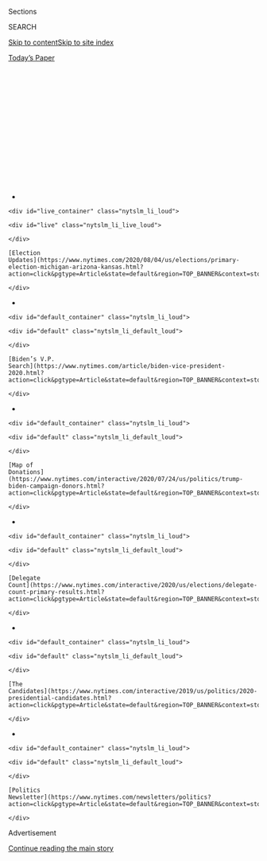 <div id="app">

<div>

<div>

<div>

<div class="NYTAppHideMasthead css-1q2w90k e1suatyy0">

<div class="section css-ui9rw0 e1suatyy2">

<div class="css-eph4ug er09x8g0">

<div class="css-6n7j50">

</div>

<span class="css-1dv1kvn">Sections</span>

<div class="css-10488qs">

<span class="css-1dv1kvn">SEARCH</span>

</div>

[Skip to content](#site-content)[Skip to site
index](#site-index)

</div>

<div class="css-10698na e1huz5gh0">

</div>

</div>

<div id="masthead-bar-one" class="section hasLinks css-15hmgas e1csuq9d3">

<div class="css-uqyvli e1csuq9d0">

</div>

<div class="css-1uqjmks e1csuq9d1">

</div>

<div class="css-9e9ivx">

[](https://myaccount.nytimes.com/auth/login?response_type=cookie&client_id=vi)

</div>

<div class="css-1bvtpon e1csuq9d2">

[Today’s
Paper](https://www.nytimes.com/section/todayspaper)

</div>

</div>

</div>

</div>

<div data-aria-hidden="false">

<div id="site-content" data-role="main">

<div>

<div class="css-1aor85t" style="opacity:0.000000001;z-index:-1;visibility:hidden">

<div class="css-1hqnpie">

<div class="css-epjblv">

<span class="css-17xtcya">[The
Upshot](/section/upshot)</span><span class="css-x15j1o">|</span><span class="css-fwqvlz">Why
Trump’s Blunt Appeals to Suburban Voters May Not
Work</span>

</div>

<div class="css-k008qs">

<div class="css-1iwv8en">

<span class="css-18z7m18"></span>

<div>

</div>

</div>

<span class="css-1n6z4y">https://nyti.ms/2Xbi26T</span>

<div class="css-1705lsu">

<div class="css-4xjgmj">

<div class="css-4skfbu" data-role="toolbar" data-aria-label="Social Media Share buttons, Save button, and Comments Panel with current comment count" data-testid="share-tools">

  - 
  - 
  - 
  - 
    
    <div class="css-6n7j50">
    
    </div>

  - 
  - 

</div>

</div>

</div>

</div>

</div>

</div>

<div id="NYT_TOP_BANNER_REGION" class="css-13pd83m">

<div>

<div id="styln-elections-notifications-menu" class="section interactive-content interactive-size-medium css-1edisqu">

<div class="css-17ih8de interactive-body">

<div class="nytslm_innerContainer" data-aria-live="polite">

<div class="nytslm_title">

</div>

  - 
    
    <div id="live_container" class="nytslm_li_loud">
    
    <div id="live" class="nytslm_li_live_loud">
    
    </div>
    
    [Election
    Updates](https://www.nytimes.com/2020/08/04/us/elections/primary-election-michigan-arizona-kansas.html?action=click&pgtype=Article&state=default&region=TOP_BANNER&context=storylines_menu)
    
    </div>

  - 
    
    <div id="default_container" class="nytslm_li_loud">
    
    <div id="default" class="nytslm_li_default_loud">
    
    </div>
    
    [Biden’s V.P.
    Search](https://www.nytimes.com/article/biden-vice-president-2020.html?action=click&pgtype=Article&state=default&region=TOP_BANNER&context=storylines_menu)
    
    </div>

  - 
    
    <div id="default_container" class="nytslm_li_loud">
    
    <div id="default" class="nytslm_li_default_loud">
    
    </div>
    
    [Map of
    Donations](https://www.nytimes.com/interactive/2020/07/24/us/politics/trump-biden-campaign-donors.html?action=click&pgtype=Article&state=default&region=TOP_BANNER&context=storylines_menu)
    
    </div>

  - 
    
    <div id="default_container" class="nytslm_li_loud">
    
    <div id="default" class="nytslm_li_default_loud">
    
    </div>
    
    [Delegate
    Count](https://www.nytimes.com/interactive/2020/us/elections/delegate-count-primary-results.html?action=click&pgtype=Article&state=default&region=TOP_BANNER&context=storylines_menu)
    
    </div>

  - 
    
    <div id="default_container" class="nytslm_li_loud">
    
    <div id="default" class="nytslm_li_default_loud">
    
    </div>
    
    [The
    Candidates](https://www.nytimes.com/interactive/2019/us/politics/2020-presidential-candidates.html?action=click&pgtype=Article&state=default&region=TOP_BANNER&context=storylines_menu)
    
    </div>

  - 
    
    <div id="default_container" class="nytslm_li_loud">
    
    <div id="default" class="nytslm_li_default_loud">
    
    </div>
    
    [Politics
    Newsletter](https://www.nytimes.com/newsletters/politics?action=click&pgtype=Article&state=default&region=TOP_BANNER&context=storylines_menu)
    
    </div>

</div>

</div>

</div>

</div>

</div>

<div id="top-wrapper" class="css-1sy8kpn">

<div id="top-slug" class="css-l9onyx">

Advertisement

</div>

[Continue reading the main
story](#after-top)

<div class="ad top-wrapper" style="text-align:center;height:100%;display:block;min-height:250px">

<div id="top" class="place-ad" data-position="top" data-size-key="top">

</div>

</div>

<div id="after-top">

</div>

</div>

<div>

<div class="css-v5btjw etb61u70">

<div class="css-h03alg etb61u71">

Upshot

</div>

</div>

<div id="sponsor-wrapper" class="css-1hyfx7x">

<div id="sponsor-slug" class="css-19vbshk">

Supported by

</div>

[Continue reading the main
story](#after-sponsor)

<div id="sponsor" class="ad sponsor-wrapper" style="text-align:center;height:100%;display:block">

</div>

<div id="after-sponsor">

</div>

</div>

<div class="css-186x18t">

</div>

<div class="css-1vkm6nb ehdk2mb0">

# Why Trump’s Blunt Appeals to Suburban Voters May Not Work

</div>

People living the “Suburban Lifestyle Dream” tend to support recent
protests and disapprove of the president’s handling of race.

<div class="css-18e8msd">

<div class="css-pdw9fk epjyd6m0">

<div class="css-1txwxcy ey68jwv0" data-aria-hidden="true">

[![Emily
Badger](https://static01.nyt.com/images/2018/02/16/multimedia/author-emily-badger/author-emily-badger-thumbLarge-v2.png
"Emily Badger")](https://www.nytimes.com/by/emily-badger)[![Nate
Cohn](https://static01.nyt.com/images/2018/06/13/multimedia/author-nate-cohn/author-nate-cohn-thumbLarge.jpg
"Nate Cohn")](https://www.nytimes.com/by/nate-cohn)

</div>

<div class="css-1baulvz">

By [<span class="css-1baulvz" itemprop="name">Emily
Badger</span>](https://www.nytimes.com/by/emily-badger) and
[<span class="css-1baulvz last-byline" itemprop="name">Nate
Cohn</span>](https://www.nytimes.com/by/nate-cohn)

</div>

</div>

  - 
    
    <div class="css-ld3wwf e16638kd2">
    
    Published July 30, 2020Updated Aug. 1,
    2020
    
    </div>

  - 
    
    <div class="css-4xjgmj">
    
    <div class="css-pvvomx" data-role="toolbar" data-aria-label="Social Media Share buttons, Save button, and Comments Panel with current comment count" data-testid="share-tools">
    
      - 
      - 
      - 
      - 
        
        <div class="css-6n7j50">
        
        </div>
    
      - 
      - 
    
    </div>
    
    </div>

</div>

</div>

<div class="section meteredContent css-1r7ky0e" name="articleBody" itemprop="articleBody">

<div class="css-79elbk" data-testid="photoviewer-wrapper">

<div class="css-z3e15g" data-testid="photoviewer-wrapper-hidden">

</div>

<div class="css-1a48zt4 ehw59r15" data-testid="photoviewer-children">

![<span class="css-16f3y1r e13ogyst0" data-aria-hidden="true">The “Wall
of Moms” facing tear gas in Portland, Ore., are one clue that President
Trump’s law-and-order message is getting a mixed reception among white
suburbanites.</span><span class="css-cnj6d5 e1z0qqy90" itemprop="copyrightHolder"><span class="css-1ly73wi e1tej78p0">Credit...</span><span>Marcio
Jose Sanchez/Associated
Press</span></span>](https://static01.nyt.com/images/2020/07/30/upshot/30up-unrest-suburbs/merlin_175027380_4d52b94c-d484-46af-b076-aefc27a1be02-articleLarge.jpg?quality=75&auto=webp&disable=upscale)

</div>

</div>

<div class="css-1fanzo5 StoryBodyCompanionColumn">

<div class="css-53u6y8">

President Trump’s latest campaign ads [warn of left-wing mobs destroying
American
cities](https://www.nytimes.com/2020/07/21/us/politics/trump-campaign-ads.html).
His recent White House comments have depicted [a rampage of
violence](https://www.whitehouse.gov/briefings-statements/remarks-president-trump-operation-legend-combatting-violent-crime-american-cities/)
and a “radical movement” to dissolve the police. His Twitter feed has
sounded alarms over an Obama-era fair housing rule he has framed as a
threat to “[The Suburban Housewives of
America](https://twitter.com/realDonaldTrump/status/1286372175117791236)”
and the “[Suburban Lifestyle
Dream](https://twitter.com/realDonaldTrump/status/1288509568578777088?s=20).”

It all amounts, with little subtlety, to a play on the perceived fears
of suburban voters. But there are several reasons to believe that a
strategy that worked for Richard Nixon on the heels of urban unrest in
1968 is less likely to be effective for Donald Trump in 2020.

For one, these are not the American suburbs of the 1960s (and they have
a lot fewer housewives). The scale of urban violence and the threats to
that suburban lifestyle are a faint echo of that time. And while polling
shows that suburban voters disapprove of the president’s job in general,
they disapprove even more of his handling of the very issues he is
trying to elevate.

</div>

</div>

<div class="css-1fanzo5 StoryBodyCompanionColumn">

<div class="css-53u6y8">

Over all, just 38 percent of voters in the suburbs approve of Mr.
Trump’s job performance compared with 59 percent who disapprove,
according to a New York Times/Siena College poll in June. Suburban
voters disapproved of Mr. Trump’s handling of recent protests and race
relations by an even wider margin, and 65 percent had a favorable view
of the Black Lives Matter
movement.

</div>

</div>

<div style="max-width:100%;margin:0 auto">

<div class="css-17dprlf" data-id="100000007263466" data-slug="up-unrest-suburb" style="max-width:600px">

</div>

</div>

<div class="css-1fanzo5 StoryBodyCompanionColumn">

<div class="css-53u6y8">

The president’s attention to suburban areas is understandable. Nearly
half of voters live in a suburb, defined here as the parts of
metropolitan areas that lie outside central cities, like Philadelphia or
Baltimore, and that [aren’t considered
rural](https://www.census.gov/programs-surveys/geography/guidance/geo-areas/urban-rural/2010-urban-rural.html)
by the Census Bureau. In the Times/Siena poll, Mr. Trump trailed Joe
Biden by 16 points, 51 percent to 35 percent, in suburban areas, notably
worse than his eight-point deficit in similar areas against Hillary
Clinton in 2016.

The president’s disadvantage in the suburbs is underpinned by his
longstanding weakness among white voters with a four-year college
degree, who back Mr. Biden, 57-31, in the
suburbs.

<div id="NYT_MAIN_CONTENT_1_REGION" class="css-9tf9ac">

<div>

<div id="styln-nfldraft-updates-block" class="section interactive-content interactive-size-medium css-1ftcdic">

<div class="css-17ih8de interactive-body">

<div id="styln-briefing-block" data-asset-id="">

<div class="briefing-block-header-section">

# [Latest Updates: 2020 Election](https://www.nytimes.com/2020/08/04/us/elections/primary-election-michigan-arizona-kansas.html?action=click&pgtype=Article&state=default&region=MAIN_CONTENT_1&context=storylines_live_updates)

<div class="briefing-block-ts">

Updated 2020-08-04T18:27:53.780Z

</div>

</div>

  - [Two G.O.P. Senate primaries offer — what else? — a test of loyalty
    to
    Trump.](https://www.nytimes.com/2020/08/04/us/elections/primary-election-michigan-arizona-kansas.html?action=click&pgtype=Article&state=default&region=MAIN_CONTENT_1&context=storylines_live_updates#link-3924dd44)
  - [President Trump is suddenly a big supporter of mail-in voting — in
    Florida.](https://www.nytimes.com/2020/08/04/us/elections/primary-election-michigan-arizona-kansas.html?action=click&pgtype=Article&state=default&region=MAIN_CONTENT_1&context=storylines_live_updates#link-32b39e33)
  - [Election experts warn Congress about widespread disenfranchisement
    of voters of color in
    November.](https://www.nytimes.com/2020/08/04/us/elections/primary-election-michigan-arizona-kansas.html?action=click&pgtype=Article&state=default&region=MAIN_CONTENT_1&context=storylines_live_updates#link-6d019753)

<div class="briefing-block-footer">

<div class="briefing-block-footer-meta">

[See more
updates](https://www.nytimes.com/2020/08/04/us/elections/primary-election-michigan-arizona-kansas.html?action=click&pgtype=Article&state=default&region=MAIN_CONTENT_1&context=storylines_live_updates)

</div>

</div>

</div>

</div>

</div>

</div>

</div>

Fifty years ago, white voters with a college degree were a relative
rarity, even in the suburbs. The white voters who fled cities often held
blue-collar industrial jobs, and many embraced Republican messages on
crime and race. To some extent they still do: White voters without a
degree in the suburbs back Mr. Trump in the Times/Siena survey, 52
percent to 35 percent, but they made up only 37 percent of registered
voters surveyed in the suburbs.

If white suburban voters in general are President Trump’s audience for
his recent law-and-order messages, the scenes from Portland, Ore., have
only complicated his pitch. White suburban mothers looking on across the
country have seen not marauding criminals, but [women who look a lot
like
them](https://www.nytimes.com/2020/07/27/parenting/wall-of-moms-protests.html?action=click&module=Top%20Stories&pgtype=Homepage).

</div>

</div>

<div class="css-1fanzo5 StoryBodyCompanionColumn">

<div class="css-53u6y8">

“The images that are emerging as the most indelible in the public mind
are a line of mothers taking the tear gas,” said Rick Perlstein, a
historian who has written extensively on the Nixon era. “Or
[a 53-year-old Navy
vet](https://www.nytimes.com/2020/07/20/us/portland-protests-navy-christopher-david.html)
asking people to honor their oath to the Constitution of the United
States.”

There have also been [the dads with leaf
blowers](https://www.oregonlive.com/news/2020/07/dad-with-leaf-blower-arrested-tuesday-says-he-was-taken-to-ground-by-federal-officers-during-portland-protest.html).
And the peaceful protesters who were violently cleared from Lafayette
Square outside the White House in June for a presidential photo op may
represent [one of the enduring scenes of Mr. Trump’s
presidency](https://www.nytimes.com/2020/06/02/us/politics/trump-walk-lafayette-square.html).

In this moment, President Trump also differs from Nixon in 1968 in a
crucial way. Nixon wasn’t yet president; he wasn’t in charge. It’s much
harder to run against disorder when it happens on your watch, Mr.
Perlstein said. And fanning fears of crime and violence was less
effective for President Nixon later in his presidency for just that
reason.

In recent decades, cities have grown safer, and the suburbs have become
much more racially and economically diverse. They have been [sites of
Black Lives Matter protests,
too](https://www.bloomberg.com/news/features/2020-06-19/protests-for-racial-justice-take-root-in-suburbia).
About one in 10 suburban voters in the Times/Siena poll said they had
participated in such a demonstration. A clear majority of suburban
voters also said they believed there were broader patterns in America of
excessive police violence toward African-Americans and bias against them
in the criminal justice system.

For white suburban voters who do still live in segregated communities,
the historian Matthew Lassiter said that threats today to suburban
exclusion are much weaker than they were when President Nixon was
elected. At the time, busing was still on the table. So was the
possibility that desegregation plans might send students [across city
lines to neighboring school
districts](https://www.oyez.org/cases/1973/73-434). Courts were still
considering whether it was constitutional [for wealthy districts to
spend far more on education](https://www.oyez.org/cases/1972/71-1332)
than poorer ones, or for suburban municipalities [to keep out low-income
housing](https://supreme.justia.com/cases/federal/us/402/137/).

“The threat of comprehensive restructuring of suburban privilege was
real in the late ’60s and early ’70s because it was coming from the
courts, and it was coming from civil rights litigants who had a federal
judiciary that was going to go all the way with them,” said Mr.
Lassiter, a professor at the University of Michigan.

That was true until President Nixon put four justices on the Supreme
Court, who together killed many of those remedies to racial and economic
segregation. Today, it’s simply less effective to warn that anyone is
coming to destroy the “Suburban Lifestyle Dream” of advantaged schools
and [single-family
neighborhoods](https://www.nytimes.com/interactive/2019/06/18/upshot/cities-across-america-question-single-family-zoning.html)
because a previous generation of politicians and white voters were so
successful at protecting it.

</div>

</div>

<div class="css-1fanzo5 StoryBodyCompanionColumn">

<div class="css-53u6y8">

President Trump’s warnings today — that Mr. Biden will defund the
police, and take federal control of local zoning laws — carry
significantly less weight. Mr. Biden has said [he doesn’t support
defunding the
police](https://www.npr.org/sections/live-updates-protests-for-racial-justice/2020/06/08/872376757/biden-opposes-defunding-police-campaign-says).
And the Obama-era fair-housing rule, [which the Trump administration
announced it would end last
week](https://www.nytimes.com/2020/07/23/us/politics/trump-housing-discrimination-suburbs.html),
is both too bureaucratic and incremental to be easily wielded as a
boogeyman. Its central goal was to prod local governments to consider
segregation patterns in their planning.

At times, President Trump himself has [seemed unsure how to
describe](https://twitter.com/realDonaldTrump/status/1278136326647406593)
what’s so scary about that, [leaving those
arguments](https://twitter.com/realDonaldTrump/status/1286372175117791236)
[to op-eds by
others](https://www.nationalreview.com/corner/biden-and-dems-are-set-to-abolish-the-suburbs/).
If anything, his foray into the topic may teach some moderate and
liberal voters that their yard signs [opposing affordable housing and
denser
zoning](https://www.nytimes.com/2018/08/21/upshot/home-ownership-nimby-bipartisan.html)
put them in awkward alignment with President Trump.

Historians who look back at the Nixon era add that this president is
unlikely to succeed with white suburban voters for one more reason: He’s
not as subtle about it as President Nixon, or Vice President Spiro
Agnew, or Ronald Reagan after them.

“They understood something about race that Trump doesn’t understand,”
Mr. Lassiter said. “Voters don’t want racial privilege challenged, but
they don’t want to be explicitly reminded that racism is underneath
their position.”

Because that tension persists, the historian Lily Geismer is skeptical
that white suburban voters who support Black Lives Matter protests now —
and may be Biden voters in the fall — will also back affordable housing
that would diversify their neighborhoods or support city budgets that
would cut police funding. In the Times/Siena survey, 49 percent of
suburban voters said they strongly opposed reducing funding to police
departments.

Professor Geismer, who teaches at Claremont McKenna College, noted that
some of these same voters demonstrating for racial justice today are
also talking about pulling their children from public schools during the
coronavirus crisis and hiring private tutors.

“The idea that we support Black Lives Matter but we’re trying to do
everything we can to protect our own children’s educational well-being —
that’s the disconnect I see,” she said.

</div>

</div>

<div class="css-1fanzo5 StoryBodyCompanionColumn">

<div class="css-53u6y8">

Ultimately, these are two separate questions: how suburban voters will
respond to President Trump in the fall, and what they’ll support after
the election, regardless of its
outcome.

</div>

</div>

<div>

</div>

</div>

<div>

</div>

<div>

</div>

<div id="NYT_BELOW_MAIN_CONTENT_REGION">

<div>

<div id="STLYN_guide_v1_STYLN_guide_a" class="section css-l08pwh interactive-content interactive-size-medium">

<div class="css-17ih8de interactive-body">

<div class="g-story g-freebird g-max-limit" data-preview-slug="styln-scroll-guide">

</div>

<div id="g-electionguide-id" class="g-electionguide">

<div class="g-electionguide-container">

<div class="g-electionguide-wrapper">

<div class="g-electionguide-logo">

</div>

# Our 2020 Election Guide

Updated Aug. 4, 2020

  - 
    
    -----
    
    ## The Latest
    
      - Five states are holding primary elections Tuesday, with voters
        in Arizona, Kansas, Michigan, Missouri and Washington State
        choosing nominees for Congress and local offices. [Follow live
        election updates
        here.](https://www.nytimes.com/2020/08/04/us/elections/primary-election-michigan-arizona-kansas.html?action=click&pgtype=Article&state=default&region=BELOW_MAIN_CONTENT&context=storylines_guide)

  - 
    
    -----
    
    ## Biden’s V.P. Search
    
      - [Here are 13
        women](https://www.nytimes.com/article/biden-vice-president-2020.html?action=click&pgtype=Article&state=default&region=BELOW_MAIN_CONTENT&context=storylines_guide)
        who have been under consideration to be Joe Biden’s running
        mate, and why each might be chosen — and might not be.

  - 
    
    -----
    
    ## Keep Up With Our Coverage
    
      - Get an
        [email](https://www.nytimes.com/newsletters/politics?action=click&pgtype=Article&state=default&region=BELOW_MAIN_CONTENT&context=storylines_guide)
        recapping the day’s news
    
    <!-- end list -->
    
      - Download our mobile app on
        [iOS](https://apps.apple.com/us/app/nytimes/id284862083?ls=1&mat_click_id=5c79ae7455014fd1bd66b5610c05b8f2-20191112-16948&referrer=mat_click_id%3D5c79ae7455014fd1bd66b5610c05b8f2-20191112-16948%26link_click_id%3D722930677036718082)
        and
        [Android](http://a.localytics.com/android?id=com.nytimes.android&referrer=utm_source%3Dother_nyt_mobile_web%26utm_medium%3DWeb%2520page%26utm_term%3DGeneral%2520Mobile%2520Page%26utm_campaign%3DNYT%2520Mobile%2520General%2520Page)
        and turn on Breaking News and Politics alerts

</div>

</div>

</div>

</div>

</div>

</div>

</div>

<div>

</div>

<div>

<div id="bottom-wrapper" class="css-1ede5it">

<div id="bottom-slug" class="css-l9onyx">

Advertisement

</div>

[Continue reading the main
story](#after-bottom)

<div id="bottom" class="ad bottom-wrapper" style="text-align:center;height:100%;display:block;min-height:90px">

</div>

<div id="after-bottom">

</div>

</div>

</div>

</div>

</div>

## Site Index

<div>

</div>

## Site Information Navigation

  - [© <span>2020</span> <span>The New York Times
    Company</span>](https://help.nytimes.com/hc/en-us/articles/115014792127-Copyright-notice)

<!-- end list -->

  - [NYTCo](https://www.nytco.com/)
  - [Contact
    Us](https://help.nytimes.com/hc/en-us/articles/115015385887-Contact-Us)
  - [Work with us](https://www.nytco.com/careers/)
  - [Advertise](https://nytmediakit.com/)
  - [T Brand Studio](http://www.tbrandstudio.com/)
  - [Your Ad
    Choices](https://www.nytimes.com/privacy/cookie-policy#how-do-i-manage-trackers)
  - [Privacy](https://www.nytimes.com/privacy)
  - [Terms of
    Service](https://help.nytimes.com/hc/en-us/articles/115014893428-Terms-of-service)
  - [Terms of
    Sale](https://help.nytimes.com/hc/en-us/articles/115014893968-Terms-of-sale)
  - [Site
    Map](https://spiderbites.nytimes.com)
  - [Help](https://help.nytimes.com/hc/en-us)
  - [Subscriptions](https://www.nytimes.com/subscription?campaignId=37WXW)

</div>

</div>

</div>

</div>
